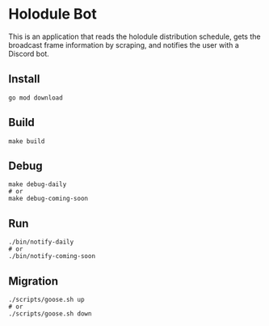 # Holodule Bot

This is an application that reads the holodule distribution schedule, gets the broadcast frame information by scraping, and notifies the user with a Discord bot.

## Install

```shell
go mod download
```

## Build

```shell
make build
```

## Debug

```shell
make debug-daily
# or
make debug-coming-soon
```

## Run

```shell
./bin/notify-daily
# or
./bin/notify-coming-soon
```

## Migration

```shell
./scripts/goose.sh up
# or
./scripts/goose.sh down
```
